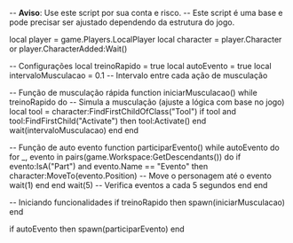 -- **Aviso**: Use este script por sua conta e risco.
-- Este script é uma base e pode precisar ser ajustado dependendo da estrutura do jogo.

local player = game.Players.LocalPlayer
local character = player.Character or player.CharacterAdded:Wait()

-- Configurações
local treinoRapido = true
local autoEvento = true
local intervaloMusculacao = 0.1 -- Intervalo entre cada ação de musculação

-- Função de musculação rápida
function iniciarMusculacao()
    while treinoRapido do
        -- Simula a musculação (ajuste a lógica com base no jogo)
        local tool = character:FindFirstChildOfClass("Tool")
        if tool and tool:FindFirstChild("Activate") then
            tool:Activate()
        end
        wait(intervaloMusculacao)
    end
end

-- Função de auto evento
function participarEvento()
    while autoEvento do
        for _, evento in pairs(game.Workspace:GetDescendants()) do
            if evento:IsA("Part") and evento.Name == "Evento" then
                character:MoveTo(evento.Position) -- Move o personagem até o evento
                wait(1)
            end
        end
        wait(5) -- Verifica eventos a cada 5 segundos
    end
end

-- Iniciando funcionalidades
if treinoRapido then
    spawn(iniciarMusculacao)
end

if autoEvento then
    spawn(participarEvento)
end
